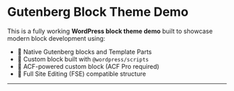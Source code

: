 # Gutenberg Block Theme Demo

This is a fully working **WordPress block theme demo** built to showcase modern block development using:

- 🔧 Native Gutenberg blocks and Template Parts
- 🧱 Custom block built with `@wordpress/scripts`
- 🧩 ACF-powered custom block (ACF Pro required)
- 🎨 Full Site Editing (FSE) compatible structure

---